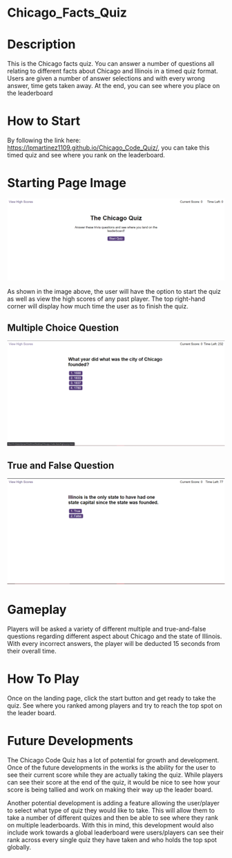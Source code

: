 # Chicago_Facts_Quiz

# Description
This is the Chicago facts quiz. You can answer a number of questions all relating to different facts about Chicago and Illinois in a timed quiz format. Users are given a number of answer selections and with every wrong answer, time gets taken away. At the end, you can see where you place on the leaderboard

# How to Start

By following the link here: https://lpmartinez1109.github.io/Chicago_Code_Quiz/, you can take this timed quiz and see where you rank on the leaderboard.

# Starting Page Image
![Chicago_Quiz_Start.PNG](Images/Chicago_Quiz_Start.PNG)

As shown in the image above, the user will have the option to start the quiz as well as view the high scores of any past player. The top right-hand corner will display how much time the user as to finish the quiz.


## Multiple Choice Question
![Chicago_Quiz_Question.PNG](Images/Chicago_Quiz_Question.PNG)

## True and False Question
![Chicago_Quiz_TF.PNG](Images/Chicago_Quiz_TF.PNG)

# Gameplay

Players will be asked a variety of different multiple and true-and-false questions regarding different aspect about Chicago and the state of Illinois. With every incorrect answers, the player will be deducted 15 seconds from their overall time.

# How To Play
Once on the landing page, click the start button and get ready to take the quiz. See where you ranked among players and try to reach the top spot on the leader board.

# Future Developments
The Chicago Code Quiz has a lot of potential for growth and development. Once of the future developments in the works is the ability for the user to see their current score while they are actually taking the quiz. While players can see their score at the end of the quiz, it would be nice to see how your score is being tallied and work on making their way up the leader board.

Another potential development is adding a feature allowing the user/player to select what type of quiz they would like to take. This will allow them to take a number of different quizes and then be able to see where they rank on multiple leaderboards. With this in mind, this development would also include work towards a global leaderboard were users/players can see their rank across every single quiz they have taken and who holds the top spot globally.